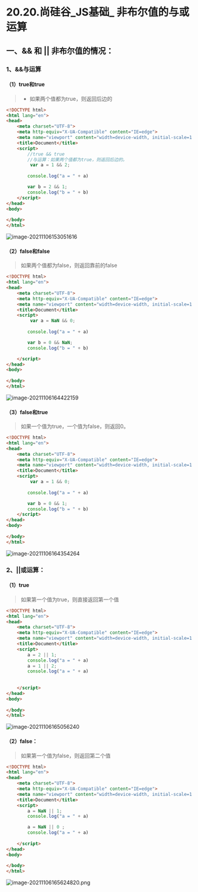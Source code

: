 # 20.20.尚硅谷_JS基础_   非布尔值的与或运算

## 一、&& 和 ||  非布尔值的情况：

### 1、&&与运算

#### （1）true和true

> - 如果两个值都为true，则返回后边的

```html
<!DOCTYPE html>
<html lang="en">
<head>
    <meta charset="UTF-8">
    <meta http-equiv="X-UA-Compatible" content="IE=edge">
    <meta name="viewport" content="width=device-width, initial-scale=1.0">
    <title>Document</title>
    <script>
        //true && true 
        //与运算：如果两个值都为true，则返回后边的。
         var a = 1 && 2;
        
        console.log("a = " + a)

        var b = 2 && 1;
        console.log("b = " + b)
    </script>
</head>
<body>
    
</body>
</html>
```

![image-20211106153051616](https://gitee.com/qKONGq123/drawing-bed/raw/master/image-20211106153051616.png)

#### （2）false和false

> 如果两个值都为false，则返回靠前的false

```html
<!DOCTYPE html>
<html lang="en">
<head>
    <meta charset="UTF-8">
    <meta http-equiv="X-UA-Compatible" content="IE=edge">
    <meta name="viewport" content="width=device-width, initial-scale=1.0">
    <title>Document</title>
    <script>
         var a = NaN && 0;
        
        console.log("a = " + a)

        var b = 0 && NaN;
        console.log("b = " + b)

    </script>
</head>
<body>
    
</body>
</html>
```

![image-20211106164422159](https://gitee.com/qKONGq123/drawing-bed/raw/master/image-20211106164422159.png)

#### （3）false和true

> 如果一个值为true，一个值为false，则返回0。

```html
<!DOCTYPE html>
<html lang="en">
<head>
    <meta charset="UTF-8">
    <meta http-equiv="X-UA-Compatible" content="IE=edge">
    <meta name="viewport" content="width=device-width, initial-scale=1.0">
    <title>Document</title>
    <script>
         var a = 1 && 0;
        
        console.log("a = " + a)

        var b = 0 && 1;
        console.log("b = " + b)
    </script>
</head>
<body>
    
</body>
</html>
```

![image-20211106164354264](https://gitee.com/qKONGq123/drawing-bed/raw/master/image-20211106164354264.png)

### 2、||或运算：

#### （1）true

> 如果第一个值为true，则直接返回第一个值

```html
<!DOCTYPE html>
<html lang="en">
<head>
    <meta charset="UTF-8">
    <meta http-equiv="X-UA-Compatible" content="IE=edge">
    <meta name="viewport" content="width=device-width, initial-scale=1.0">
    <title>Document</title>
    <script>
        a = 2 || 1;
        console.log("a = " + a)
        a = 1 || 2;
        console.log("a = " + a)
        
       
    </script>
</head>
<body>
    
</body>
</html>
```

![image-20211106165056240](https://gitee.com/qKONGq123/drawing-bed/raw/master/image-20211106165056240.png)

#### （2）false：

> 如果第一个值为false，则返回第二个值

```html
<!DOCTYPE html>
<html lang="en">
<head>
    <meta charset="UTF-8">
    <meta http-equiv="X-UA-Compatible" content="IE=edge">
    <meta name="viewport" content="width=device-width, initial-scale=1.0">
    <title>Document</title>
    <script>
        a = NaN || 1;
        console.log("a = " + a)

        a = NaN || 0 ;
        console.log("a = " + a)
        
    </script>
</head>
<body>
    
</body>
</html>
```

![image-20211106165624820.png](https://gitee.com/qKONGq123/drawing-bed/raw/master/073e7f45a62296f5.png)


